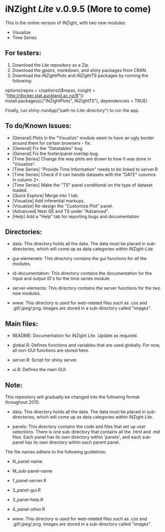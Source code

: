 iNZight *Lite* v.0.9.5 (More to come)
====================================
This is the online version of iNZight, with two new modules:

- Visualize
- Time Series

For testers:
------------

1. Download the *Lite* repository as a Zip.
2. Download the *gpairs*, *markdown*, and *shiny* packages from CRAN.
3. Download the *iNZightPlots* and *iNZightTS* packages by running the following:

options(repos = c(options()$repos, 
                  inzight = "http://docker.stat.auckland.ac.nz/R"))
<br>
install.packages(c("iNZightPlots", iNZightTS"), dependencies = TRUE)

Finally, run shiny::runApp("path-to-Lite-directory") to run the app.

To do/Known Issues:
-------------------
- [General] Plots in the "Visualize" module seem to have an ugly border around them for certain browsers - fix.
- [General] Fix the "Datatables" bug
- [General] Fix the footer/panel overlap bug.
- [Time Series] Change the way plots are drawn to how it was done in "Visualize".
- [Time Series] "Provide Time Information" needs to be linked to server.R
- [Time Series] Check if it can handle datasets with the "DATE" columns in column 2+.
- [Time Series] Make the "TS" panel conditional on the type of dataset loaded.
- [Quick Explore] Merge into 1 tab.
- [Visualize] Add inferential markups.
- [Visualize] Re-design the "Customize Plot" panel.
- [Advanced] Nest QE and TS under "Advanced".
- [Help] Add a "Help" tab for reporting bugs and documentation


Directories:
------------

- data:
This directory holds all the data. The data must be placed in sub-directories, which will come up as data categories within iNZight-Lite.

- gui-elemenets:
This directory contains the gui functions for all the modules.

- id-documentation:
This directory contains the documentation for the input and output ID's for the time series module.

- server-elements: 
This directory contains the server functions for the two new modules.

- www:
This directory is used for web-related files such as .css and .gif/.jpeg/.png. Images are stored in a sub-directory called "images".

Main files:
-----------

- README:
Documentation for iNZight *Lite*. Update as required.

- global.R:
Defines functions and variables that are used globally. For now, all non-GUI functions are stored here.

- server.R:
Script for shiny server.

- ui.R:
Defines the main GUI.

Note:
-----

This repository will gradually be changed into the following format throughout 2015:

- data:
This directory holds all the data. The data must be placed in sub-directories, which will come up as data categories within iNZight *Lite*. 

- panels:
This directory contains the code and files that set up user selections. There is one sub-directory that contains all the .html and .md files.
Each panel has its own directory within 'panels', and each sub-panel has its own directory within each parent panel.

The file names adhere to the following guidelines:

- N_panel-name
- M_sub-panel-name
- 1_panel-server.R
- 2_panel-gui.R
- 3_panel-help.R
- 4_panel-other.R

- www:
This directory is used for web-related files such as .css and .gif/.jpeg/.png. Images are stored in a sub-directory called "images".
